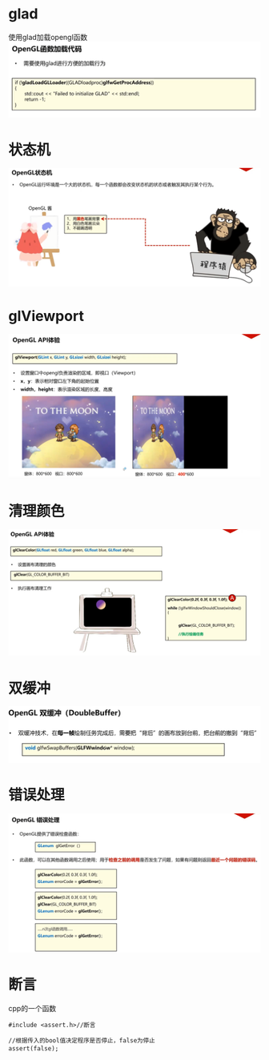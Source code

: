 # glad
使用glad加载opengl函数
![输入图片说明](/imgs/2024-10-13/Ma4HDLKTUDr0Bs4a.png)
# 状态机
![输入图片说明](/imgs/2024-10-13/9F0NJiKi5mlfEp2l.png)
# glViewport
![输入图片说明](/imgs/2024-10-13/lsiyWa5khUFJWA0b.png)
# 清理颜色
![输入图片说明](/imgs/2024-10-13/UeFD4Ks59QySyqbu.png)
# 双缓冲
![输入图片说明](/imgs/2024-10-13/ZWuyiOIN2BT9WSGt.png)
# 错误处理
![输入图片说明](/imgs/2024-10-13/Wg4WtJxmS8TAMbyQ.png)
# 断言
cpp的一个函数

```
#include <assert.h>//断言
```
```
//根据传入的bool值决定程序是否停止，false为停止
assert(false);
```
<!--stackedit_data:
eyJoaXN0b3J5IjpbNjYwMTg1OTM2LC04MDcyOTY1MDYsLTk0Nz
Y1NzUyMl19
-->